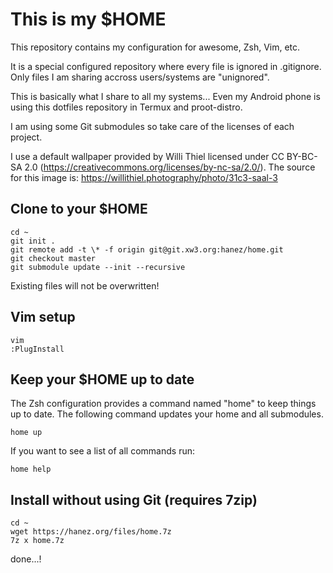 This is my $HOME
================

This repository contains my configuration for awesome, Zsh, Vim, etc.

It is a special configured repository where every file is ignored in
.gitignore. Only files I am sharing accross users/systems are "unignored".

This is basically what I share to all my systems... Even my Android phone is 
using this dotfiles repository in Termux and proot-distro.

I am using some Git submodules so take care of the licenses of each project.

I use a default wallpaper provided by Willi Thiel licensed under CC BY-BC-SA
2.0 (https://creativecommons.org/licenses/by-nc-sa/2.0/). The source for this
image is: https://willithiel.photography/photo/31c3-saal-3

Clone to your $HOME
-------------------

    cd ~
    git init .
    git remote add -t \* -f origin git@git.xw3.org:hanez/home.git
    git checkout master
    git submodule update --init --recursive

Existing files will not be overwritten!

Vim setup
---------

    vim
    :PlugInstall

Keep your $HOME up to date
--------------------------

The Zsh configuration provides a command named "home" to keep things up to
date. The following command updates your home and all submodules.

    home up

If you want to see a list of all commands run:

    home help

Install without using Git (requires 7zip)
-----------------------------------------

    cd ~
    wget https://hanez.org/files/home.7z
    7z x home.7z

done...!

